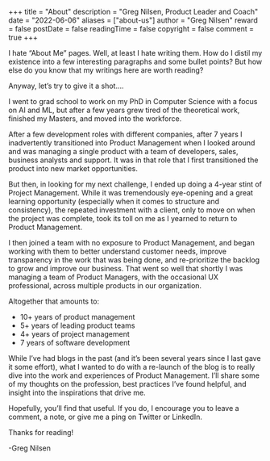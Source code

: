 +++
title = "About"
description = "Greg Nilsen, Product Leader and Coach"
date = "2022-06-06"
aliases = ["about-us"]
author = "Greg Nilsen"
reward = false
postDate = false
readingTime = false
copyright = false
comment = true
+++

I hate “About Me” pages.  Well, at least I hate writing them.  How do I distil my existence into a few interesting paragraphs and some bullet points?  But how else do you know that my writings here are worth reading?

Anyway, let’s try to give it a shot….

I went to grad school to work on my PhD in Computer Science with a focus on AI and ML, but after a few years grew tired of the theoretical work, finished my Masters, and moved into the workforce.

After a few development roles with different companies, after 7 years I inadvertently transitioned into Product Management when I looked around and was managing a single product with a team of developers, sales, business analysts and support.  It was in that role that I first transitioned the product into new market opportunities.

But then, in looking for my next challenge, I ended up doing a 4-year stint of Project Management.  While it was tremendously eye-opening and a great learning opportunity (especially when it comes to structure and consistency), the repeated investment with a client, only to move on when the project was complete, took its toll on me as I yearned to return to Product Management.

I then joined a team with no exposure to Product Management, and began working with them to better understand customer needs, improve transparency in the work that was being done, and re-prioritize the backlog to grow and improve our business.  That went so well that shortly I was managing a team of Product Managers, with the occasional UX professional, across multiple products in our organization.

Altogether that amounts to:
* 10+ years of product management
* 5+ years of leading product teams
* 4+ years of project management
* 7 years of software development

While I’ve had blogs in the past (and it’s been several years since I last gave it some effort), what I wanted to do with a re-launch of the blog is to really dive into the work and experiences of Product Management.  I’ll share some of my thoughts on the profession, best practices I’ve found helpful, and insight into the inspirations that drive me.

Hopefully, you’ll find that useful.  If you do, I encourage you to leave a comment, a note, or give me a ping on Twitter or LinkedIn.

Thanks for reading!

-Greg Nilsen
